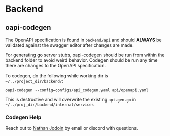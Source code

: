 # Backend

## oapi-codegen

The OpenAPI specification is found in `backend/api` and should **ALWAYS**
be validated against the swagger editor after changes are made.

For generating go server stubs, oapi-codegen should be run from within the
backend folder to avoid weird behavior.  Codegen should be run any time there
are changes to the OpenAPI specification.

To codegen, do the following while working dir is `~/../project_dir/backend/`:

`oapi-codegen --config=configs/api_codegen.yaml api/openapi.yaml`

This is destructive and will overwrite the existing `api.gen.go` in
`~/../proj_dir/backend/internal/services`

### Codegen Help

Reach out to [Nathan Jodoin](nathan@jodoin.io) by email or discord with questions.
